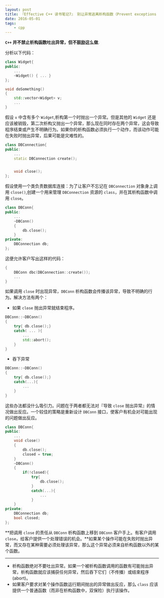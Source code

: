 ```yaml
---
layout: post
title: 『Effective C++ 读书笔记7』 别让异常逃离析构函数（Prevent exceptions from leaving destructors）
date: 2016-05-01
tags:
	- cpp
---
```


**`C++` 并不禁止析构函数吐出异常，但不鼓励这么做**.

<!-- more -->

分析以下代码：

```cpp
class Widget{
public:
	...
	~Widget() { ... }
};

void doSomething()
{
	std::vector<Widget> v;
	...
}
```
假设 `v` 中含有多个 `Widget`,析构第一个时抛出一个异常。但是其他的 `Widget` 还是应该被销毁，第二次析构又抛出一个异常，那么现在同时存在两个异常，这会导致程序结束或产生不明确行为。如果你的析构函数必须执行一个动作，而该动作可能在失败时抛出异常，后果可能是灾难性的。


```cpp
class DBConnection{
public:
	...
	static DBConnection create();


	void close();
};
```
假设使用一个类负责数据库连接：为了让客户不忘记在 `DBConnection` 对象身上调用 `close()`,创建一个用来管理 `DBConnection` 资源的 `class`，并在其析构函数中调用 `close`。

```cpp
class DBConn{
public:
	...
	~DBConn()
	{
		db.close();
	}
private:
	DBConnection db;
};
```
这便允许客户写出这样的代码：

```cpp
{
	DBConn dbc(DBConnection::create());
	...
}
```

如果调用 `close` 时出现异常，`DBConn` 析构函数会传播该异常，导致不明确的行为。解决方法有两个：

- 如果 `close` 抛出异常就结束程序。

```cpp
DBConn::~DBConn()
{
	try{ db.close();}
	catch( ... ){
		...
		std::abort();
	}
}
```
- 吞下异常

```cpp
DBConn::~DBConn()
{
	try{ db.close();}
	catch(...){
		...
	}
}
```

这些办法都没什么吸引力。问题在于两者都无法对『导致 `close` 抛出异常』的情况做出反应。一个较佳的策略是重新设计 `DBConn` 接口，使客户有机会对可能出现的问题做出反应。

```cpp
class DBConn{
public:
	...
	void close()
	{
		db.close();
		closed = true;
	}
	~DBConn()
	{
		if(!closed){
			try{
				db.close();
			}
			catch(...){
				...
			}
	}
private:
	DBConnection db;
	bool closed;
};
```
**把调用 `close` 的责任从 `DBConn` 析构函数上移到 `DBConn` 客户手上。有客户调用 `close`，给客户提供一个处理错误的机会。**如果某个操作可能在失败时抛出异常，而又存在某种需要必须处理该异常，那么这个异常必须来自析构函数以外的某个函数。


---

-	析构函数绝对不要吐出异常。如果一个被析构函数调用的函数有可能抛出异常，析构函数就应该捕获任何异常，然后吞下它们（不传播）或结束程序(abort)。
-	如果客户要求对某个操作函数运行期间抛出的异常做出反应，那么 `class` 应该提供一个普通函数（而非在析构函数中，双保险）执行该操作。
